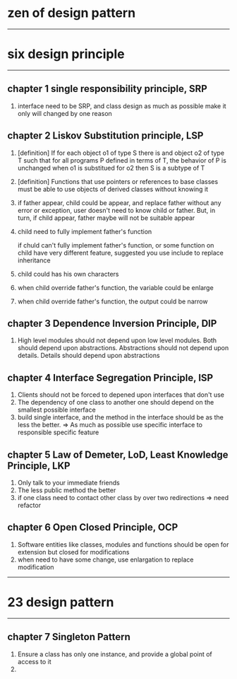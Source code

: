 # zen of design pattern


---
# six design principle
---

## chapter 1 single responsibility principle, SRP
1. interface need to be SRP, and class design as much as possible make it only will changed by one reason

## chapter 2 Liskov Substitution principle, LSP
1. [definition] If for each object o1 of type S there is and object o2 of type T such that for all programs P defined in terms of T, the behavior of P is unchanged when o1 is substitued for o2 then S is a subtype of T
2. [definition] Functions that use pointers or references to base classes must be able to use objects of derived classes without knowing it
3. if father appear, child could be appear, and replace father without any error or exception, user doesn't need to know child or father. But, in turn, if child appear, father maybe will not be suitable appear
4. child need to fully implement father's function
	
	if chuld can't fully implement father's function, or some function on child have very different feature, suggested you use include to replace inheritance
5. child could has his own characters
6. when child override father's function, the variable could be enlarge
7. when child override father's function, the output could be narrow

## chapter 3 Dependence Inversion Principle, DIP
1. High level modules should not depend upon low level modules. Both should depend upon abstractions. Abstractions should not depend upon details. Details should depend upon abstractions

## chapter 4 Interface Segregation Principle, ISP
1. Clients should not be forced to depened upon interfaces that don't use
2. The dependency of one class to another one should depend on the smallest possible interface
3. build single interface, and the method in the interface should be as the less the better. => As much as possible use specific interface to responsible specific feature

## chapter 5 Law of Demeter, LoD, Least Knowledge Principle, LKP
1. Only talk to your immediate friends
2. The less public method the better
3. if one class need to contact other class by over two redirections => need refactor

## chapter 6 Open Closed Principle, OCP
1. Software entities like classes, modules and functions should be open for extension but closed for modifications
2. when need to have some change, use enlargation to replace modification


---
# 23 design pattern
---

## chapter 7 Singleton Pattern
1. Ensure a class has only one instance, and provide a global point of access to it
2. 
